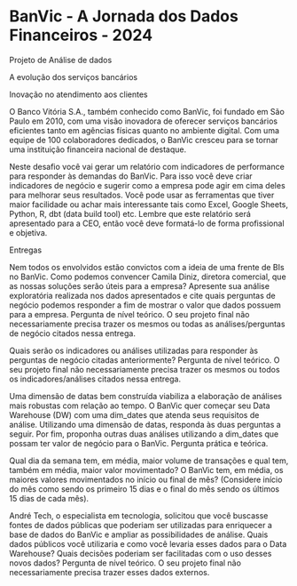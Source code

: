 # BanVic - A Jornada dos Dados Financeiros - 2024
Projeto de Análise de dados


A evolução dos serviços bancários 

Inovação no atendimento aos clientes 

O Banco Vitória S.A., também conhecido como BanVic, foi fundado em São Paulo em 2010, com uma visão inovadora de oferecer serviços bancários eficientes tanto em agências físicas quanto no ambiente digital. Com uma equipe de 100 colaboradores dedicados, o BanVic cresceu para se tornar uma instituição financeira nacional de destaque. 

Neste desafio você vai gerar um relatório com indicadores de performance para responder às demandas do BanVic. Para isso você deve criar indicadores de negócio e sugerir como a empresa pode agir em cima deles para melhorar seus resultados. Você pode usar as ferramentas que tiver maior facilidade ou achar mais interessante tais como Excel, Google Sheets, Python, R, dbt (data build tool) etc.  Lembre que este relatório será apresentado para a CEO, então você deve formatá-lo de forma profissional e objetiva.

Entregas

Nem todos os envolvidos estão convictos com a ideia de uma frente de BIs no BanVic. Como podemos convencer Camila Diniz, diretora comercial,  que as nossas soluções serão úteis para a empresa? Apresente sua análise exploratória realizada nos dados apresentados e cite quais perguntas de negócio podemos responder a fim de mostrar o valor que dados possuem para a empresa. Pergunta de nível teórico. O seu projeto final não necessariamente precisa trazer os mesmos ou todas as análises/perguntas de negócio citados nessa entrega.


Quais serão os indicadores ou análises utilizadas para responder às perguntas de negócio citadas anteriormente? Pergunta de nível teórico. O seu projeto final não necessariamente precisa trazer os mesmos ou todos os indicadores/análises citados nessa entrega.


Uma dimensão de datas bem construída viabiliza a elaboração de análises mais robustas com relação ao tempo. O BanVic quer começar seu Data Warehouse (DW) com uma dim_dates que atenda seus requisitos de análise. Utilizando uma dimensão de datas, responda às duas perguntas a seguir. Por fim, proponha outras duas análises utilizando a dim_dates que possam ter valor de negócio para o BanVic. Pergunta prática e teórica.

Qual dia da semana tem, em média, maior volume de transações e qual tem, também em média,  maior valor movimentado?
O BanVic tem, em média, os maiores valores movimentados no início ou final de mês? (Considere início do mês como sendo os primeiro 15 dias e o final do mês sendo os últimos 15 dias de cada mês).

André Tech, o especialista em tecnologia, solicitou que você buscasse fontes de dados públicas que poderiam ser utilizadas para enriquecer a base de dados do BanVic e ampliar as possibilidades de análise. Quais dados públicos você utilizaria e como você levaria esses dados para o Data Warehouse?  Quais decisões poderiam ser facilitadas com o uso desses novos dados? Pergunta de nível teórico. O seu projeto final não necessariamente precisa trazer esses dados externos.


